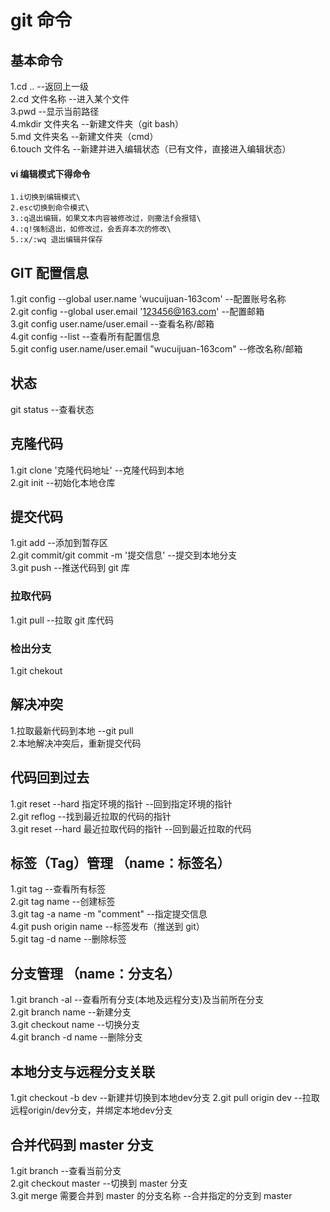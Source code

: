 # git 命令

##

## 基本命令

1.cd .. --返回上一级\
2.cd 文件名称 --进入某个文件\
3.pwd --显示当前路径\
4.mkdir 文件夹名 --新建文件夹（git bash）\
5.md 文件夹名 --新建文件夹（cmd）\
6.touch 文件名 --新建并进入编辑状态（已有文件，直接进入编辑状态）

#### vi 编辑模式下得命令

    1.i切换到编辑模式\
    2.esc切换到命令模式\
    3.:q退出编辑，如果文本内容被修改过，则撒法f会报错\
    4.:q!强制退出，如修改过，会丢弃本次的修改\
    5.:x/:wq 退出编辑并保存

## GIT 配置信息

1.git config --global user.name 'wucuijuan-163com' --配置账号名称\
2.git config --global user.email '123456@163.com' --配置邮箱\
3.git config user.name/user.email --查看名称/邮箱\
4.git config --list --查看所有配置信息\
5.git config user.name/user.email "wucuijuan-163com" --修改名称/邮箱

## 状态

git status --查看状态

## 克隆代码

1.git clone '克隆代码地址' --克隆代码到本地\
2.git init --初始化本地仓库

## 提交代码

1.git add --添加到暂存区\
2.git commit/git commit -m '提交信息' --提交到本地分支\
3.git push --推送代码到 git 库

### 拉取代码

1.git pull --拉取 git 库代码

### 检出分支

1.git chekout

## 解决冲突

1.拉取最新代码到本地 --git pull\
2.本地解决冲突后，重新提交代码

## 代码回到过去

1.git reset --hard 指定环境的指针 --回到指定环境的指针\
2.git reflog --找到最近拉取的代码的指针\
3.git reset --hard 最近拉取代码的指针 --回到最近拉取的代码

## 标签（Tag）管理 （name：标签名）

1.git tag --查看所有标签\
2.git tag name --创建标签\
3.git tag -a name -m "comment" --指定提交信息\
4.git push origin name --标签发布（推送到 git）\
5.git tag -d name --删除标签

## 分支管理 （name：分支名）

1.git branch -al --查看所有分支(本地及远程分支)及当前所在分支\
2.git branch name --新建分支\
3.git checkout name --切换分支\
4.git branch -d name --删除分支

## 本地分支与远程分支关联
1.git checkout -b dev   --新建并切换到本地dev分支
2.git pull origin dev   --拉取远程origin/dev分支，并绑定本地dev分支

## 合并代码到 master 分支

1.git branch --查看当前分支\
2.git checkout master --切换到 master 分支\
3.git merge 需要合并到 master 的分支名称 --合并指定的分支到 master
